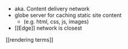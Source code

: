 - aka. Content delivery network
- globe server for caching static site content 
	- (e.g. html, css, js, images)
- [[Edge]] network is closest


[[rendering terms]]



